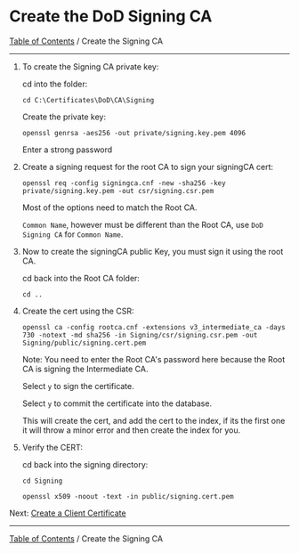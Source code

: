 # Create the DoD Signing CA

[Table of Contents](../../../README.md#table-of-contents) / Create the Signing CA

------------------------------------------------------------

1. To create the Signing CA private key:

    cd into the folder:

       cd C:\Certificates\DoD\CA\Signing

    Create the private key:

       openssl genrsa -aes256 -out private/signing.key.pem 4096

    Enter a strong password

2. Create a signing request for the root CA to sign your signingCA cert:

       openssl req -config signingca.cnf -new -sha256 -key private/signing.key.pem -out csr/signing.csr.pem

   Most of the options need to match the Root CA.

   `Common Name`, however must be different than the Root CA, use `DoD Signing CA` for `Common Name`.

3. Now to create the signingCA public Key, you must sign it using the root CA.

   cd back into the Root CA folder:

       cd ..

4. Create the cert using the CSR:

       openssl ca -config rootca.cnf -extensions v3_intermediate_ca -days 730 -notext -md sha256 -in Signing/csr/signing.csr.pem -out Signing/public/signing.cert.pem

   Note: You need to enter the Root CA's password here because the Root CA is signing the Intermediate CA.

   Select `y` to sign the certificate.

   Select `y` to commit the certificate into the database.

   This will create the cert, and add the cert to the index, if its the first one it will throw a minor error and then create the index for you.

5. Verify the CERT:

   cd back into the signing directory:

       cd Signing

       openssl x509 -noout -text -in public/signing.cert.pem

Next: [Create a Client Certificate](README-Create-Client-Cert.md)

------------------------------------------------------------

[Table of Contents](../../../README.md#table-of-contents) / Create the Signing CA